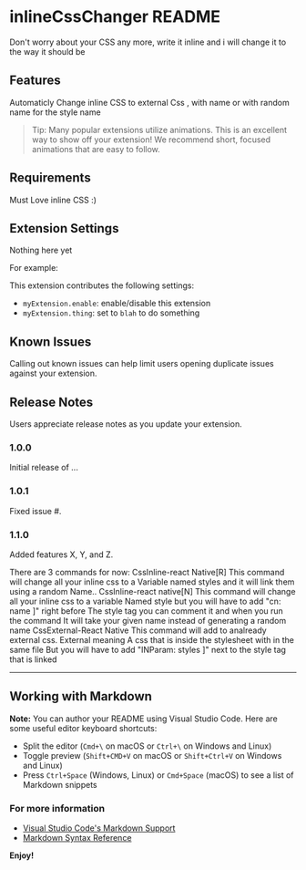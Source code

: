 # inlineCssChanger README

Don't worry about your CSS any more, write it inline and i will change it to the way it should be

## Features

Automaticly Change inline CSS to external Css , with name or with random name for the style name
> Tip: Many popular extensions utilize animations. This is an excellent way to show off your extension! We recommend short, focused animations that are easy to follow.

## Requirements

Must Love inline CSS :) 

## Extension Settings

Nothing here yet

For example:

This extension contributes the following settings:

* `myExtension.enable`: enable/disable this extension
* `myExtension.thing`: set to `blah` to do something

## Known Issues

Calling out known issues can help limit users opening duplicate issues against your extension.

## Release Notes

Users appreciate release notes as you update your extension.

### 1.0.0

Initial release of ...

### 1.0.1

Fixed issue #.

### 1.1.0

Added features X, Y, and Z.

There are 3 commands for now:
CssInline-react Native[R]
This command will change all your inline css to a 
Variable named styles and it will link them using a random
Name..
CssInline-react native[N]
This command will change all your inline css to a variable
Named style but you will have to add "cn: name ]" right before
The style tag you can comment it and when you run the command
It will take your given name instead of generating a random name
CssExternal-React Native
This command will add to analready external css. External meaning
A css that is inside the stylesheet with in the same file
But you will have to add "INParam: styles ]" next to the style tag that is linked


-----------------------------------------------------------------------------------------------------------

## Working with Markdown

**Note:** You can author your README using Visual Studio Code.  Here are some useful editor keyboard shortcuts:

* Split the editor (`Cmd+\` on macOS or `Ctrl+\` on Windows and Linux)
* Toggle preview (`Shift+CMD+V` on macOS or `Shift+Ctrl+V` on Windows and Linux)
* Press `Ctrl+Space` (Windows, Linux) or `Cmd+Space` (macOS) to see a list of Markdown snippets

### For more information

* [Visual Studio Code's Markdown Support](http://code.visualstudio.com/docs/languages/markdown)
* [Markdown Syntax Reference](https://help.github.com/articles/markdown-basics/)

**Enjoy!**
